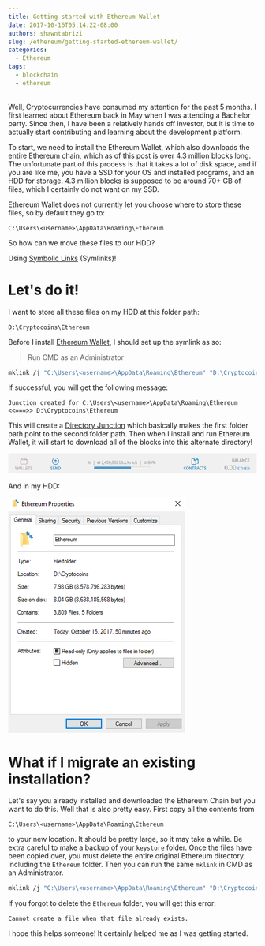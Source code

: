 ```yaml
---
title: Getting started with Ethereum Wallet
date: 2017-10-16T05:14:22-08:00
authors: shawntabrizi
slug: /ethereum/getting-started-ethereum-wallet/
categories:
  - Ethereum
tags:
  - blockchain
  - ethereum
---
```


Well, Cryptocurrencies have consumed my attention for the past 5 months. I first learned about Ethereum back in May when I was attending a Bachelor party. Since then, I have been a relatively hands off investor, but it is time to actually start contributing and learning about the development platform.

To start, we need to install the Ethereum Wallet, which also downloads the entire Ethereum chain, which as of this post is over 4.3 million blocks long. The unfortunate part of this process is that it takes a lot of disk space, and if you are like me, you have a SSD for your OS and installed programs, and an HDD for storage. 4.3 million blocks is supposed to be around 70+ GB of files, which I certainly do not want on my SSD.

Ethereum Wallet does not currently let you choose where to store these files, so by default they go to:

```
C:\Users\<username>\AppData\Roaming\Ethereum
```

So how can we move these files to our HDD?

Using [Symbolic Links](https://en.wikipedia.org/wiki/Symbolic_link) (Symlinks)!

# Let's do it!

I want to store all these files on my HDD at this folder path:

```
D:\Cryptocoins\Ethereum
```

Before I install [Ethereum Wallet](https://github.com/ethereum/mist/releases), I should set up the symlink as so:

> Run CMD as an Administrator

```bash
mklink /j "C:\Users\<username>\AppData\Roaming\Ethereum" "D:\Cryptocoins\Ethereum"
```

If successful, you will get the following message:

```
Junction created for C:\Users\<username>\AppData\Roaming\Ethereum <<===>> D:\Cryptocoins\Ethereum
```

This will create a [Directory Junction](https://en.wikipedia.org/wiki/NTFS_junction_point) which basically makes the first folder path point to the second folder path. Then when I install and run Ethereum Wallet, it will start to download all of the blocks into this alternate directory!

![](/assets/images/img_59e43dd34c878.png)

And in my HDD:

![](/assets/images/img_59e43defb599e.png)

# What if I migrate an existing installation?

Let's say you already installed and downloaded the Ethereum Chain but you want to do this. Well that is also pretty easy. First copy all the contents from

```
C:\Users\<username>\AppData\Roaming\Ethereum
```

to your new location. It should be pretty large, so it may take a while. Be extra careful to make a backup of your `keystore` folder. Once the files have been copied over, you must delete the entire original Ethereum directory, including the `Ethereum` folder. Then you can run the same `mklink` in CMD as an Administrator.

```bash
mklink /j "C:\Users\<username>\AppData\Roaming\Ethereum" "D:\Cryptocoins\Ethereum"
```

If you forgot to delete the `Ethereum` folder, you will get this error:

```
Cannot create a file when that file already exists.
```

I hope this helps someone! It certainly helped me as I was getting started.
